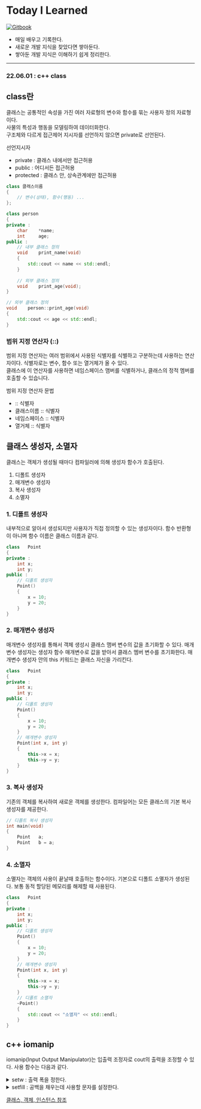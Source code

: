 # Today I Learned

[![Gitbook](https://img.shields.io/badge/Gitbook-chanul.gitbook.io/til-blue.svg?style=for-the-badge\&logo=gitbook)](https://chanul.gitbook.io/til/)

* 매일 배우고 기록한다.
* 새로운 개발 지식을 찾았다면 쌓아둔다.
* 쌓아둔 개발 지식은 이해하기 쉽게 정리한다.

<hr>

### 22.06.01 : c++ class

## class란

클래스는 공통적인 속성을 가진 여러 자료형의 변수와 함수를 묶는 사용자 정의 자료형이다.  
사물의 특성과 행동을 모델링하여 데이터화한다.  
구조체와 다르게 접근제어 지시자를 선언하지 않으면 private로 선언된다.  

선언지시자
- private : 클래스 내에서만 접근허용
- public : 어디서든 접근허용
- protected : 클래스 안, 상속관계에만 접근허용

```cpp
class 클래스이름
{
	// 변수(상태), 함수(행동) ...
};
```

```cpp
class person
{
private :
	char	*name;
	int		age;
public :
	// 내부 클래스 정의
	void	print_name(void)
	{
		std::cout << name << std::endl;
	}
	
	// 외부 클래스 정의
	void	print_age(void);
}

// 외부 클래스 정의
void	person::print_age(void)
{
	std::cout << age << std::endl;
}
```

### 범위 지정 연산자 (::)

범위 지정 연산자는 여러 범위에서 사용된 식별자를 식별하고 구분하는데 사용하는 연산자이다. 식별자로는 변수, 함수 또는 열거체가 올 수 있다.  
클래스에 이 연산자를 사용하면 네임스페이스 맴버를 식별하거나, 클래스의 정적 멤버를 호출할 수 있습니다. 

범위 지정 연산자 문법
- :: 식별자
- 클래스이름 :: 식별자
- 네임스페이스 :: 식별자
- 열거체 :: 식별자

## 클래스 생성자, 소멸자

클래스는 객체가 생성될 때마다 컴파일러에 의해 생성자 함수가 호출된다.  

1. 디폴트 생성자
2. 매개변수 생성자
3. 복사 생성자
4. 소멸자  

### 1. 디폴트 생성자  

내부적으로 알아서 생성되지만 사용자가 직접 정의할 수 있는 생성자이다. 함수 반환형이 아니며 함수 이름은 클래스 이름과 같다.

```cpp
class	Point
{
private :
	int	x;
	int	y;
public :
	// 디폴트 생성자
	Point()
	{
		x = 10;
		y = 20;
	}
}
```

### 2. 매개변수 생성자

매개변수 생성자를 통해서 객체 생성시 클래스 맴버 변수의 값을 초기화할 수 있다. 매개변수 생성자는 생성자 함수 매개변수로 값을 받아서 클래스 멤버 변수를 초기화한다. 매개변수 생성자 안의 this 키워드는 클래스 자신을 가리킨다.  

```cpp
class	Point
{
private :
	int	x;
	int	y;
public :
	// 디폴트 생성자
	Point()
	{
		x = 10;
		y = 20;
	}
	// 매개변수 생성자
	Point(int x, int y)
	{
		this->x = x;
		this->y = y;
	}
}
```

### 3. 복사 생성자

기존의 객체를 복사하여 새로운 객체를 생성한다. 컴파일어는 모든 클래스의 기본 복사 생성자를 제공한다.  

```cpp
// 디폴트 복사 생성자
int main(void)
{
	Point	a;
	Point	b = a;
}
```

### 4. 소멸자

소멸자는 객체의 사용이 끝날때 호출하는 함수이다. 기본으로 디폴트 소멸자가 생성된다. 보통 동적 할당된 메모리를 해제할 때 사용된다.  

```cpp
class	Point
{
private :
	int	x;
	int	y;
public :
	// 디폴트 생성자
	Point()
	{
		x = 10;
		y = 20;
	}
	// 매개변수 생성자
	Point(int x, int y)
	{
		this->x = x;
		this->y = y;
	}
	// 디폴트 소멸자
	~Point()
	{
		std::cout << "소멸자" << std::endl;
	}
}
```

## c++ iomanip

iomanip(Input Output Manipulator)는 입출력 조정자로 cout의 출력을 조정할 수 있다. 사용 함수는 다음과 같다.

<details>
<summary>setw : 출력 폭을 정한다. </summary>

다음 스트림 요소의 너비를 설정하며 지정하려는 각 요소 앞에 삽입해야 한다.  
setw가 설정하는 출력 폭은 최소 값이다. 그러므로 데이터가 지정한 폭보다 길다면 지정된 폭은 무시되고 데이터의 길이에 맞추어진다.  

```cpp
#include <iomanip>

T6 setw(streamsize Wide);

// Wide : 표시 필드의 너비
// 반환값 : 조작자는 스트림에서 추출하거나 스트림 str에 삽입할 때 호출 str.width(Wide)한 다음 반환하는 개체를 반환한다. 

```

```cpp
int	val = 12345;

std::cout << "val:" << val << std::endl;
std::cout << "val:" << setw(10) << val << std::endl;
std::cout << "val:" << setw(3) << val << std::endl;

// val:12345
// val:     12345
// val:12345
```
</details>

<details>
<summary>setfill : 공백을 채우는데 사용할 문자를 설정한다.</summary>

```cpp
#include <iomanip>

template <class Elem>
T4 setfill(Elem Ch);

// Ch : 오른쪽 맞춤된 디스플레이에서 공백을 채우는데 사용할 문자입니다.
// 반환값 : 조작자는 스트림에서 추출하거나 스트림 str에 삽입할 때 호출 str.fill(Ch)한 다음 반환하는 개체를 반환한다. 형식 Elem은 스트림 str의 요소 형식과 동일해야 한다.

```
</details>  


[클래스, 객체, 인스턴스 참조](https://valueelectronic.tistory.com/159)

